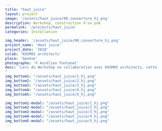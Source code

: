 ```yaml
---
title: "haut_juice"
layout: project
image: '/assets/haut_juice/00_couverture_hj.png'
description: Workshop, construction d'un pub
permalink: '/projects/haut_juice'
categories: Installation

img_header: '/assets/haut_juice/00_couverture_hj.png'
project_name: 'Haut juice'
project_date: '2018'
colab: 'KOSMOS architects'
place: 'Genève'
photographe: '© Aurélien Fontanet'
desc: "Lors du Workshop en collaboration avec KOSMOS architects, cette installation temporaire a été réalisée en réponse au thème du pub, au questionnement de la boisson et à nos habitudes. Haut juice est un dispositif en hauteur permettant de presser son propre jus d’orange a  la manière d’une cérémonie matinale, d’un rituel. Le jus descend ensuite le long d’une gouttière, jusqu’a  être servi élégamment goutte à goutte dans un verre à pied.
"
img_bottom1: "/assets/haut_juice/1_hj.png"
img_bottom2: "/assets/haut_juice/2_hj.png"
img_bottom3: "/assets/haut_juice/3_hj.png"
img_bottom4: "/assets/haut_juice/4_hj.png"
img_bottom5: "/assets/haut_juice/5_hj.png"

img_bottom1-modal: "/assets/haut_juice/1_hj.png"
img_bottom2-modal: "/assets/haut_juice/2_hj.png"
img_bottom3-modal: "/assets/haut_juice/3_hj.png"
img_bottom4-modal: "/assets/haut_juice/4_hj.png"
img_bottom5-modal: "/assets/haut_juice/5_hj.png"
---
```


